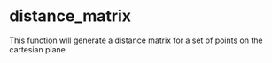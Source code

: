 # distance_matrix
This function will generate a distance matrix for a set of points on the cartesian plane
